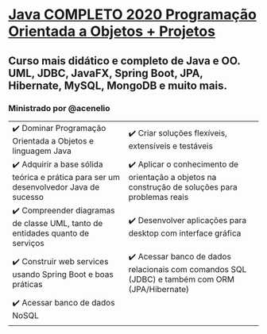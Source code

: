 # [Java COMPLETO 2020 Programação Orientada a Objetos + Projetos](https://www.udemy.com/course/java-curso-completo/)

## Curso mais didático e completo de Java e OO. UML, JDBC, JavaFX, Spring Boot, JPA, Hibernate, MySQL, MongoDB e muito mais.

### Ministrado por @acenelio



|  |  |
| -------------- |:---------- |
| :heavy_check_mark: Dominar Programação Orientada a Objetos e linguagem Java | :heavy_check_mark: Criar soluções flexíveis, extensíveis e testáveis |
| :heavy_check_mark: Adquirir a base sólida teórica e prática para ser um desenvolvedor Java de sucesso | :heavy_check_mark: Aplicar o conhecimento de orientação a objetos na construção de soluções para problemas reais |
| :heavy_check_mark: Compreender diagramas de classe UML, tanto de entidades quanto de serviços | :heavy_check_mark: Desenvolver aplicações para desktop com interface gráfica |
| :heavy_check_mark: Construir web services usando Spring Boot e boas práticas | :heavy_check_mark: Acessar banco de dados relacionais com comandos SQL (JDBC) e também com ORM (JPA/Hibernate) |
| :heavy_check_mark: Acessar banco de dados NoSQL |
|  |  |
